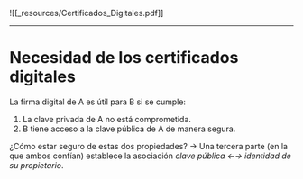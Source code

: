![[_resources/Certificados_Digitales.pdf]]

---

# Necesidad de los certificados digitales
La firma digital de A es útil para B si se cumple:
1. La clave privada de A no está comprometida.
2. B tiene acceso a la clave pública de A de manera segura.

¿Cómo estar seguro de estas dos propiedades? → Una tercera parte (en la que ambos confían) establece la asociación *clave pública ←→ identidad de su propietario*.